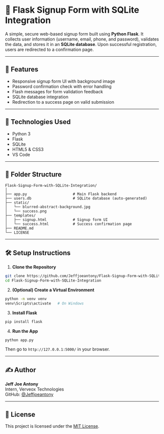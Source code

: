 
# 🔐 Flask Signup Form with SQLite Integration

A simple, secure web-based signup form built using **Python Flask**. It collects user information (username, email, phone, and password), validates the data, and stores it in an **SQLite database**. Upon successful registration, users are redirected to a confirmation page.

---

## 🚀 Features

- Responsive signup form UI with background image
- Password confirmation check with error handling
- Flash messages for form validation feedback
- SQLite database integration
- Redirection to a success page on valid submission

---

## 📌 Technologies Used

- Python 3
- Flask
- SQLite
- HTML5 & CSS3
- VS Code

---

## 📁 Folder Structure

```
Flask-Signup-Form-with-SQLite-Integration/
│
├── app.py                     # Main Flask backend
├── users.db                   # SQLite database (auto-generated)
├── static/
│   └── blurred-abstract-background.jpg
│   └── success.png
├── templates/
│   ├── signup.html            # Signup form UI
│   └── success.html           # Success confirmation page
├── README.md
└── LICENSE
```

---

## 🛠️ Setup Instructions

1. **Clone the Repository**

```bash
git clone https://github.com/Jeffjoeantony/Flask-Signup-Form-with-SQLite-Integration.git
cd Flask-Signup-Form-with-SQLite-Integration
```

2. **(Optional) Create a Virtual Environment**

```bash
python -m venv venv
venv\Scripts\activate   # On Windows
```

3. **Install Flask**

```bash
pip install flask
```

4. **Run the App**

```bash
python app.py
```

Then go to `http://127.0.0.1:5000/` in your browser.

---

## ✍️ Author

**Jeff Joe Antony**  
Intern, Verveox Technologies  
GitHub: [@Jeffjoeantony](https://github.com/Jeffjoeantony)

---

## 📝 License

This project is licensed under the [MIT License](LICENSE).
